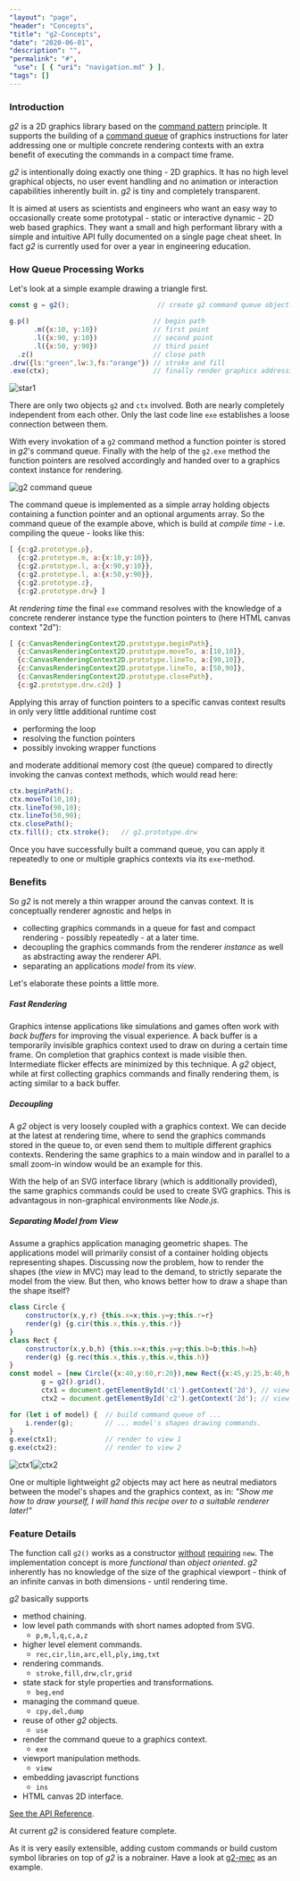 ```yaml
---
"layout": "page",
"header": "Concepts",
"title": "g2-Concepts",
"date": "2020-06-01",
"description": "",
"permalink": "#",
 "use": [ { "uri": "navigation.md" } ],
"tags": []
---
```



### Introduction ###

_g2_ is a 2D graphics library based on the [command pattern](http://addyosmani.com/resources/essentialjsdesignpatterns/book/#commandpatternjavascript)
principle. It supports the building of a [command queue](https://en.wikipedia.org/wiki/Command_queue)
of graphics instructions for later addressing one or multiple concrete rendering contexts with
an extra benefit of executing the commands in a compact time frame.

_g2_ is intentionally doing exactly one thing - 2D graphics. It has no high level graphical objects,
no user event handling and no animation or interaction capabilities inherently built in.
_g2_ is tiny and completely transparent.

It is aimed at users as scientists and engineers who want an easy way to
occasionally create some prototypal - static or interactive dynamic - 2D web based graphics.
They want a small and high performant library with a simple and intuitive API fully documented
on a single page cheat sheet. In fact _g2_ is currently used for over a year in
engineering education.


### How Queue Processing Works ###

Let's look at a simple example drawing a triangle first.

```javascript
const g = g2();                      // create g2 command queue object.

g.p()                               // begin path
      .m({x:10, y:10})              // first point
      .l({x:90, y:10})              // second point
      .l({x:50, y:90})              // third point
  .z()                              // close path
.drw({ls:"green",lw:3,fs:"orange"}) // stroke and fill
.exe(ctx);                          // finally render graphics addressing 'ctx'.
```
![star1](img/triangle.png)

There are only two objects `g2` and `ctx` involved. Both are nearly completely independent
from each other. Only the last code line `exe` establishes a loose connection between them.

With every invokation of a `g2` command method a function pointer
is stored in _g2_'s command queue. Finally with the help of the `g2.exe` method the
function pointers are resolved accordingly and handed
over to a graphics context instance for rendering.

![g2 command queue](img/g2-concept.png)

The command queue is implemented as a simple array holding objects containing a
function pointer and an optional arguments array. So the command queue of the example
above, which is build at _compile time_ - i.e. compiling the queue - looks like this:

```javascript
[ {c:g2.prototype.p},
  {c:g2.prototype.m, a:{x:10,y:10}},
  {c:g2.prototype.l, a:{x:90,y:10}},
  {c:g2.prototype.l, a:{x:50,y:90}},
  {c:g2.prototype.z},
  {c:g2.prototype.drw} ]
```
At _rendering time_ the final `exe` command resolves with the knowledge of a concrete renderer
instance type the function pointers to (here HTML canvas context "2d"):

```javascript
[ {c:CanvasRenderingContext2D.prototype.beginPath},
  {c:CanvasRenderingContext2D.prototype.moveTo, a:[10,10]},
  {c:CanvasRenderingContext2D.prototype.lineTo, a:[90,10]},
  {c:CanvasRenderingContext2D.prototype.lineTo, a:[50,90]},
  {c:CanvasRenderingContext2D.prototype.closePath},
  {c:g2.prototype.drw.c2d} ]
```
Applying this array of function pointers to a specific canvas context results in only very
little additional runtime cost
* performing the loop
* resolving the function pointers
* possibly invoking wrapper functions

and moderate additional memory cost (the queue) compared to directly
invoking the canvas context methods, which would read here:

```javascript
ctx.beginPath();
ctx.moveTo(10,10);
ctx.lineTo(90,10);
ctx.lineTo(50,90);
ctx.closePath();
ctx.fill(); ctx.stroke();   // g2.prototype.drw
```

Once you have successfully built a command queue, you can apply it repeatedly
to one or multiple graphics contexts via its `exe`-method.

### Benefits

So _g2_ is not merely a thin wrapper around the canvas context. It is conceptually
renderer agnostic and helps in

* collecting graphics commands in a queue for fast and compact rendering - possibly repeatedly -
at a later time.
* decoupling the graphics commands from the renderer *instance* as well as abstracting away the renderer API.
* separating an applications *model* from its *view*.

Let's elaborate these points a little more.

##### Fast Rendering #####
Graphics intense applications like simulations and games often work with *back buffers* for
improving the visual experience. A back buffer is a temporarily invisible graphics context
used to draw on during a certain time frame. On completion that graphics context is made
visible then. Intermediate flicker effects are minimized by this technique.
A _g2_ object, while at first collecting graphics commands and finally rendering them,
is acting similar to a back buffer.

##### Decoupling #####
A _g2_ object is very loosely coupled with a graphics context. We can decide at the latest
at rendering time, where to send the graphics commands stored in the queue to, or even
send them to multiple different graphics contexts. Rendering the same graphics to a
main window and in parallel to a small zoom-in window would be an example for this.

With the help of an SVG interface library (which is additionally provided), the same
graphics commands could be used to create SVG graphics. This is advantagous in non-graphical
environments like _Node.js_.

##### Separating Model from View #####
Assume a graphics application managing geometric shapes. The applications model will
primarily consist of a container holding objects representing shapes.
Discussing now the problem, how to render the shapes (the *view* in MVC) may lead
to the demand, to strictly separate the model from the view. But then, who knows better
how to draw a shape than the shape itself?

```javascript
class Circle {
    constructor(x,y,r) {this.x=x;this.y=y;this.r=r}
    render(g) {g.cir(this.x,this.y,this.r)}
}
class Rect {
    constructor(x,y,b,h) {this.x=x;this.y=y;this.b=b;this.h=h}
    render(g) {g.rec(this.x,this.y,this.w,this.h)}
}
const model = [new Circle({x:40,y:60,r:20}),new Rect({x:45,y:25,b:40,h:40})],
        g = g2().grid(),
        ctx1 = document.getElementById('c1').getContext('2d'), // view 1
        ctx2 = document.getElementById('c2').getContext('2d'); // view 2

for (let i of model) {  // build command queue of ...
    i.render(g);        // ... model's shapes drawing commands.
}
g.exe(ctx1);            // render to view 1
g.exe(ctx2);            // render to view 2
```
![ctx1](img/seperating.png)![ctx2](img/seperating.png)

One or multiple lightweight _g2_ objects may act here as neutral mediators
between the model's shapes and the graphics context,
as in: _"Show me how to draw yourself, I will hand this recipe over to a
suitable renderer later!"_

### Feature Details

The function call `g2()` works as a constructor [without](http://javascript.crockford.com/prototypal.html)
[requiring](http://www.2ality.com/2013/07/defending-constructors.html) `new`. The implementation
concept is more _functional_ than _object oriented_. _g2_ inherently has
no knowledge of the size of the graphical viewport - think of an infinite canvas in both dimensions -
until rendering time.

_g2_ basically supports

* method chaining.
* low level path commands with short names adopted from SVG.
  * `p,m,l,q,c,a,z`
* higher level element commands.
  * `rec,cir,lin,arc,ell,ply,img,txt`
* rendering commands.
  * `stroke,fill,drw,clr,grid`
* state stack for style properties and transformations.
  * `beg,end`
* managing the command queue.
  * `cpy,del,dump`
* reuse of other _g2_ objects.
  * `use`
* render the command queue to a graphics context.
  * `exe`
* viewport manipulation methods.
  * `view`
* embedding javascript functions
  * `ins`
* HTML canvas 2D interface.

[See the API Reference](https://github.com/goessner/g2/blob/master/docs/api/g2.core.md).

At current _g2_ is considered feature complete.


As it is very easily extensible, adding custom commands or build custom symbol libraries on top of _g2_
is a nobrainer. Have a look at [g2-mec](./g2.mec.html) as an example.